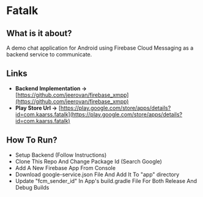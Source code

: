 # Fatalk

## What is it about?
A demo chat application for Android using Firebase Cloud Messaging as a backend service to communicate.

## Links
- **Backend Implementation ->** [https://github.com/jeerovan/firebase_xmpp](https://github.com/jeerovan/firebase_xmpp)
- **Play Store Url ->** [https://play.google.com/store/apps/details?id=com.kaarss.fatalk](https://play.google.com/store/apps/details?id=com.kaarss.fatalk)

## How To Run?
- Setup Backend (Follow Instructions)
- Clone This Repo And Change Package Id (Search Google)
- Add A New Firebase App From Console
- Download google-service.json File And Add It To "app" directory
- Update "fcm_sender_id" In App's build.gradle File For Both Release And Debug Builds
